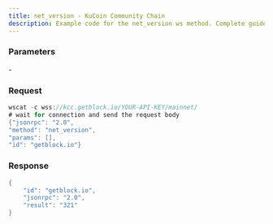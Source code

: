 ```yaml
---
title: net_version - KuCoin Community Chain
description: Example code for the net_version ws method. Сomplete guide on how to use net_version ws in GetBlock.io Web3 documentation.
---
```


### Parameters


\-

### Request

``` java
wscat -c wss://kcc.getblock.io/YOUR-API-KEY/mainnet/ 
# wait for connection and send the request body 
{"jsonrpc": "2.0",
"method": "net_version",
"params": [],
"id": "getblock.io"}
```

###  Response

``` java
{
    "id": "getblock.io",
    "jsonrpc": "2.0",
    "result": "321"
}
```

